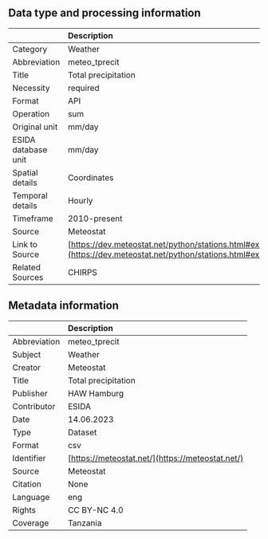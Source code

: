 ## Data type and processing information 

|                     | Description                                                                                                      |
|:--------------------|:-----------------------------------------------------------------------------------------------------------------|
| Category            | Weather                                                                                                          |
| Abbreviation        | meteo_tprecit                                                                                                    |
| Title               | Total precipitation                                                                                              |
| Necessity           | required                                                                                                         |
| Format              | API                                                                                                              |
| Operation           | sum                                                                                                              |
| Original unit       | mm/day                                                                                                           |
| ESIDA database unit | mm/day                                                                                                           |
| Spatial details     | Coordinates                                                                                                      |
| Temporal details    | Hourly                                                                                                           |
| Timeframe           | 2010-present                                                                                                     |
| Source              | Meteostat                                                                                                        |
| Link to Source      | [https://dev.meteostat.net/python/stations.html#example](https://dev.meteostat.net/python/stations.html#example) |
| Related Sources     | CHIRPS                                                                                                           |

## Metadata information 

|              | Description                                      |
|:-------------|:-------------------------------------------------|
| Abbreviation | meteo_tprecit                                    |
| Subject      | Weather                                          |
| Creator      | Meteostat                                        |
| Title        | Total precipitation                              |
| Publisher    | HAW Hamburg                                      |
| Contributor  | ESIDA                                            |
| Date         | 14.06.2023                                       |
| Type         | Dataset                                          |
| Format       | csv                                              |
| Identifier   | [https://meteostat.net/](https://meteostat.net/) |
| Source       | Meteostat                                        |
| Citation     | None                                             |
| Language     | eng                                              |
| Rights       | CC BY-NC 4.0                                     |
| Coverage     | Tanzania                                         |